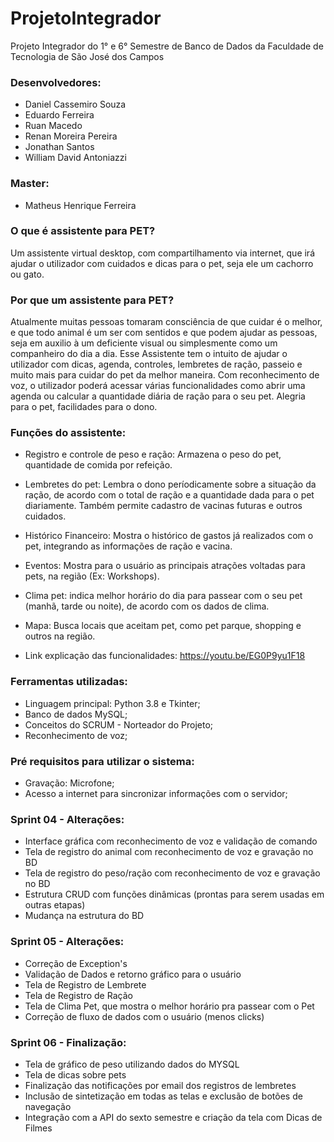 # ProjetoIntegrador
Projeto Integrador do 1° e 6° Semestre de Banco de Dados da Faculdade de Tecnologia de São José dos Campos

### Desenvolvedores:
* Daniel Cassemiro Souza
* Eduardo Ferreira
* Ruan Macedo
* Renan Moreira Pereira
* Jonathan Santos
* William David Antoniazzi

### Master:
* Matheus Henrique Ferreira

### O que é assistente para PET?
Um assistente virtual desktop, com compartilhamento via internet, que irá ajudar o utilizador com cuidados e dicas para o pet, seja ele um cachorro ou gato.

### Por que um assistente para PET?
Atualmente muitas pessoas tomaram consciência de que cuidar é o melhor, e que todo animal é um ser com sentidos e que podem ajudar as pessoas, seja em auxilio à um deficiente visual ou simplesmente como um companheiro do dia a dia.
Esse Assistente tem o intuito de ajudar o utilizador com dicas, agenda, controles, lembretes de ração, passeio e muito mais para cuidar do pet da melhor maneira.
Com reconhecimento de voz, o utilizador poderá acessar várias funcionalidades como abrir uma agenda ou calcular a quantidade diária de ração para o seu pet.
Alegria para o pet, facilidades para o dono.

### Funções do assistente:
* Registro e controle de peso e ração: Armazena o peso do pet, quantidade de comida por refeição.
* Lembretes do pet: Lembra o dono períodicamente sobre a situação da ração, de acordo com o total de ração e a quantidade dada para o pet diariamente. Também permite cadastro de vacinas futuras e outros cuidados.
* Histórico Financeiro: Mostra o histórico de gastos já realizados com o pet, integrando as informações de ração e vacina.
* Eventos: Mostra para o usuário as principais atrações voltadas para pets, na região (Ex: Workshops).
* Clima pet: indica melhor horário do dia para passear com o seu pet (manhã, tarde ou noite), de acordo com os dados de clima.
* Mapa: Busca locais que aceitam pet, como pet parque, shopping e outros na região.

* Link explicação das funcionalidades: https://youtu.be/EG0P9yu1F18

### Ferramentas utilizadas:
* Linguagem principal: Python 3.8 e Tkinter;
* Banco de dados MySQL;
* Conceitos do SCRUM - Norteador do Projeto;
* Reconhecimento de voz;

### Pré requisitos para utilizar o sistema:
* Gravação: Microfone;
* Acesso a internet para sincronizar informações com o servidor;

### Sprint 04 - Alterações:
* Interface gráfica com reconhecimento de voz e validação de comando
* Tela de registro do animal com reconhecimento de voz e gravação no BD
* Tela de registro do peso/ração com reconhecimento de voz e gravação no BD
* Estrutura CRUD com funções dinâmicas (prontas para serem usadas em outras etapas)
* Mudança na estrutura do BD

### Sprint 05 - Alterações:
* Correção de Exception's
* Validação de Dados e retorno gráfico para o usuário
* Tela de Registro de Lembrete
* Tela de Registro de Ração
* Tela de Clima Pet, que mostra o melhor horário pra passear com o Pet
* Correção de fluxo de dados com o usuário (menos clicks)

### Sprint 06 - Finalização:
* Tela de gráfico de peso utilizando dados do MYSQL
* Tela de dicas sobre pets
* Finalização das notificações por email dos registros de lembretes 
* Inclusão de sintetização em todas as telas e exclusão de botões de navegação
* Integração com a API do sexto semestre e criação da tela com Dicas de Filmes
